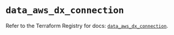 # `data_aws_dx_connection`

Refer to the Terraform Registry for docs: [`data_aws_dx_connection`](https://registry.terraform.io/providers/hashicorp/aws/6.7.0/docs/data-sources/dx_connection).
